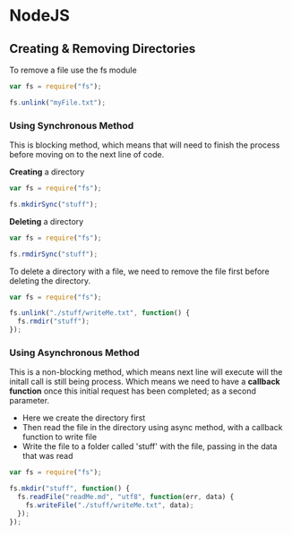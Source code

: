 # NodeJS

## Creating & Removing Directories

To remove a file use the fs module

```javascript
var fs = require("fs");

fs.unlink("myFile.txt");
```

### Using Synchronous Method

This is blocking method, which means that will need to finish the process before moving on to the next line of code.

**Creating** a directory

```javascript
var fs = require("fs");

fs.mkdirSync("stuff");
```

**Deleting** a directory

```javascript
var fs = require("fs");

fs.rmdirSync("stuff");
```

To delete a directory with a file, we need to remove the file first before deleting the directory.

```javascript
var fs = require("fs");

fs.unlink("./stuff/writeMe.txt", function() {
  fs.rmdir("stuff");
});
```

### Using Asynchronous Method

This is a non-blocking method, which means next line will execute will the initall call is still being process.
Which means we need to have a **callback function** once this initial request has been completed; as a second parameter.

- Here we create the directory first
- Then read the file in the directory using async method, with a callback function to write file
- Write the file to a folder called 'stuff' with the file, passing in the data that was read

```javascript
var fs = require("fs");

fs.mkdir("stuff", function() {
  fs.readFile("readMe.md", "utf8", function(err, data) {
    fs.writeFile("./stuff/writeMe.txt", data);
  });
});
```
